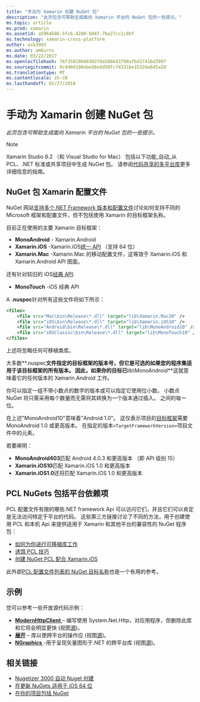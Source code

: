 ```yaml
---
title: "手动为 Xamarin 创建 NuGet 包"
description: "此页包含可帮助生成面向 Xamarin 平台的 NuGet 包的一些提示。"
ms.topic: article
ms.prod: xamarin
ms.assetid: a5964686-5fc6-4280-b087-7ba27cc1c8bf
ms.technology: xamarin-cross-platform
author: asb3993
ms.author: amburns
ms.date: 03/22/2017
ms.openlocfilehash: 76f35819b00302f4a586643798afbd27416d3997
ms.sourcegitcommit: 6cd40d190abe38edd50fc74331be15324a845a28
ms.translationtype: MT
ms.contentlocale: zh-CN
ms.lasthandoff: 02/27/2018
---
```

# <a name="manually-creating-nuget-packages-for-xamarin"></a>手动为 Xamarin 创建 NuGet 包

_此页包含可帮助生成面向 Xamarin 平台的 NuGet 包的一些提示。_

> [!NOTE]
> Xamarin Studio 6.2 （和 Visual Studio for Mac） 包括以下功能_自动_从 PCL、.NET 标准或共享项目中生成 NuGet 包。
> 请参阅[代码共享的多平台库](~/cross-platform/app-fundamentals/nuget-multiplatform-libraries/index.md)更多详细信息的指南。

## <a name="nuget-package-xamarin-profiles"></a>NuGet 包 Xamarin 配置文件


NuGet 网站[支持多个.NET Framework 版本和配置文件](https://docs.nuget.org/create/enforced-package-conventions)讨论如何支持不同的 Microsoft 框架和配置文件，但不包括使用 Xamarin 的目标框架名称。

目前正在使用的主要 Xamarin 目标框架：

* **MonoAndroid** - Xamarin.Android
* **Xamarin.iOS** -Xamarin.iOS[统一 API](~/cross-platform/macios/unified/index.md) （支持 64 位）
* **Xamarin.Mac** -Xamarin.Mac 的移动配置文件，这等效于 Xamarin.iOS 和 Xamarin.Android API 图面。

还有针对较旧的 iOS[经典 API](~/cross-platform/macios/unified/index.md):

* **MonoTouch** -iOS 经典 API

A **.nuspec**针对所有这些文件将如下所示：

```xml
<files>
    <file src="Mac\bin\Release\*.dll" target="lib\Xamarin.Mac20" />
    <file src="iOS\bin\Release\*.dll" target="lib\Xamarin.iOS10" />
    <file src="Android\bin\Release\*.dll" target="lib\MonoAndroid10" />
    <file src="iOSClassic\bin\Release\*.dll" target="lib\MonoTouch10" />
</files>
```

上述将忽略任何可移植类库。

大多数**.nuspec**文件指定的目标框架的版本号，但它是可选的如果您的程序集适用于该目标框架的所有版本。 因此，如果你的目标已**lib\MonoAndroid**这就意味着它的任何版本的 Xamarin.Android 工作。

你可以指定一组不带小数点的数字的版本或可以指定它使用位小数。 小数点 NuGet 将只需采用每个数量而无需将其转换为一个版本通过插入。 之间的每一位。

在上述"MonoAndroid10"意味着"Android 1.0"。 这仅表示项目的[目标框架](~/android/app-fundamentals/android-api-levels.md)需要 MonoAndroid 1.0 或更高版本。 在指定的版本`<TargetFrameworkVersion>`项目文件中的元素。

若要阐明：

- **MonoAndroid403**匹配 Android 4.0.3 和更高版本 （即 API 级别 15）
- **Xamarin.iOS10**匹配 Xamarin.iOS 1.0 和更高版本
- **Xamarin.iOS1.0**还将匹配 Xamarin.iOS 1.0 和更高版本


## <a name="pcl-nugets-with-platform-dependencies"></a>PCL NuGets 包括平台依赖项

PCL 配置文件有限的哪些.NET framework Api 可以访问它们，并且它们可以肯定是无法访问特定于平台的代码。 这些第三方链接讨论了不同的方法，用于创建使用 PCL 和本机 Api 来提供适用于 Xamarin 和其他平台的兼容性的 NuGet 程序包：

- [如何为你进行可移植库工作](http://blogs.msdn.com/b/dsplaisted/archive/2012/08/27/how-to-make-portable-class-libraries-work-for-you.aspx)
- [诱饵 PCL 技巧](http://log.paulbetts.org/the-bait-and-switch-pcl-trick/)
- [创建 NuGet PCL 配合 Xamarin.iOS](http://www.jimbobbennett.io/creating-a-nuget-pcl-that-works-with-xamarin-ios/)

此外部[PCL 配置文件列表的 NuGet 目标名称](http://embed.plnkr.co/03ck2dCtnJogBKHJ9EjY)也是一个有用的参考。

## <a name="examples"></a>示例

您可以参考一些开放源代码示例：

- [**ModernHttpClient** ](https://www.nuget.org/packages/modernhttpclient/) – 编写使用 System.Net.Http，对应用程序，但删除此库和它将会明显更快 (视图[源](https://github.com/paulcbetts/ModernHttpClient))。
- [**展开**](https://www.nuget.org/packages/Splat/) – 库以使跨平台的操作应 (视图[源](https://github.com/paulcbetts/Splat))。
- [**NGraphics** ](https://www.nuget.org/packages/NGraphics/) -用于呈现矢量图形于.NET 的跨平台库 (视图[源](https://github.com/praeclarum/NGraphics/blob/master/NGraphics.nuspec))。


## <a name="related-links"></a>相关链接

- [Nugetizer 3000 自动 Nuget 创建](~/cross-platform/app-fundamentals/nuget-multiplatform-libraries/index.md)
- [在更新 NuGets 适用于 iOS 64 位](http://blog.xamarin.com/how-to-update-nuget-packages-for-64-bit/)
- [在你的项目包括 NuGet](/visualstudio/mac/nuget-walkthrough/index.md)

